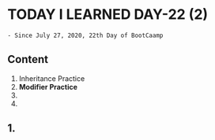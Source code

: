 # TODAY I LEARNED DAY-22 (2)
  `- Since July 27, 2020, 22th Day of BootCaamp`
  
## Content
  1. Inheritance Practice
  2. **Modifier Practice**
  3. 
  4. 
  
## 1. 
